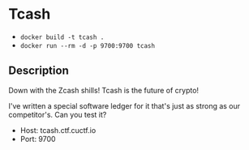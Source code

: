 # Tcash

* `docker build -t tcash .`
* `docker run --rm -d -p 9700:9700 tcash`

## Description

Down with the Zcash shills! Tcash is the future of crypto!

I've written a special software ledger for it that's just as strong as our competitor's. Can you test it?

* Host: tcash.ctf.cuctf.io
* Port: 9700

